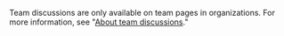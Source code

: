 Team discussions are only available on team pages in organizations. For more information, see "[About team discussions](/github/setting-up-and-managing-organizations-and-teams/about-team-discussions)."

